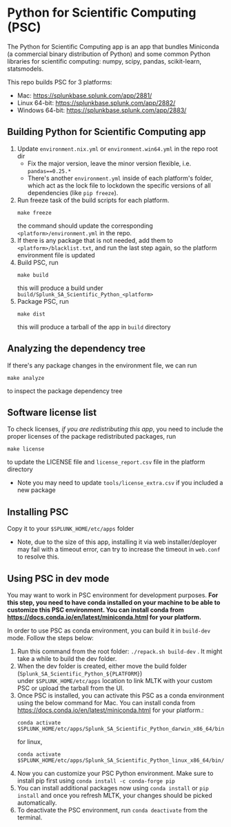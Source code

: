 # Python for Scientific Computing (PSC)

The Python for Scientific Computing app is an app that bundles Miniconda (a
commercial binary distribution of Python) and some common Python libraries
for scientific computing: numpy, scipy, pandas, scikit-learn, statsmodels.

This repo builds PSC for 3 platforms:

* Mac: <https://splunkbase.splunk.com/app/2881/>
* Linux 64-bit: <https://splunkbase.splunk.com/app/2882/>
* Windows 64-bit: <https://splunkbase.splunk.com/app/2883/>

## Building Python for Scientific Computing app

1. Update `environment.nix.yml` or `environment.win64.yml` in the repo root dir
    * Fix the major version, leave the minor version flexible, i.e. `pandas==0.25.*`
    * There's another `environment.yml` inside of each platform's folder, which act
      as the lock file to lockdown the specific versions of all dependencies
      (like `pip freeze`).
2. Run freeze task of the build scripts for each platform.
    ```
    make freeze
    ```
   the command should update the corresponding `<platform>/environment.yml` in the repo.
3. If there is any package that is not needed, add them to `<platform>/blacklist.txt`,
    and run the last step again, so the platform environment file is updated
4. Build PSC, run
    ```
    make build
    ```
    this will produce a build under `build/Splunk_SA_Scientific_Python_<platform>`
5. Package PSC, run
    ```
    make dist
    ```
    this will produce a tarball of the app in `build` directory

## Analyzing the dependency tree
If there's any package changes in the environment file, we can run
```
make analyze
```
to inspect the package dependency tree

## Software license list
To check licenses, *if you are redistributing this app*, you need
to include the proper licenses of the package redistributed packages, run
```
make license
```
to update the LICENSE file and `license_report.csv` file in the platform directory
* Note you may need to update `tools/license_extra.csv` if you included a new package

## Installing PSC
Copy it to your `$SPLUNK_HOME/etc/apps` folder
* Note, due to the size of this app, installing it via web
  installer/deployer may fail with a timeout error, can try to increase the timeout in
  `web.conf` to resolve this.

## Using PSC in dev mode
You may want to work in PSC environment for development purposes. **For this step, you need to have conda installed on 
your machine to be able to customize this PSC environment. You can install conda 
from https://docs.conda.io/en/latest/miniconda.html for your platform.**

In order to use PSC as conda environment, you can build it in `build-dev` mode. Follow the steps below:
1. Run this command from the root folder: `./repack.sh build-dev` . It might take a while to build the dev folder. 
2. When the dev folder is created, either move the build folder (`Splunk_SA_Scientific_Python_${PLATFORM}`)  
under `$SPLUNK_HOME/etc/apps` location to link MLTK with your custom PSC or upload the tarball from the UI. 
3. Once PSC is installed, you can activate this PSC as a conda environment using the below command for Mac. 
    You can install conda from https://docs.conda.io/en/latest/miniconda.html for your platform.: 
      ```
      conda activate $SPLUNK_HOME/etc/apps/Splunk_SA_Scientific_Python_darwin_x86_64/bin/darwin_x86_64
      ``` 
   for linux, 
      ```
      conda activate $SPLUNK_HOME/etc/apps/Splunk_SA_Scientific_Python_linux_x86_64/bin/linux_x86_64
      ``` 
4. Now you can customize your PSC Python environment. Make sure to install pip first using `conda install -c conda-forge pip`
5. You can install additional packages now using `conda install` or `pip install` and once 
you refresh MLTK, your changes should be picked automatically.
6. To deactivate the PSC environment, run `conda deactivate` from the terminal.


